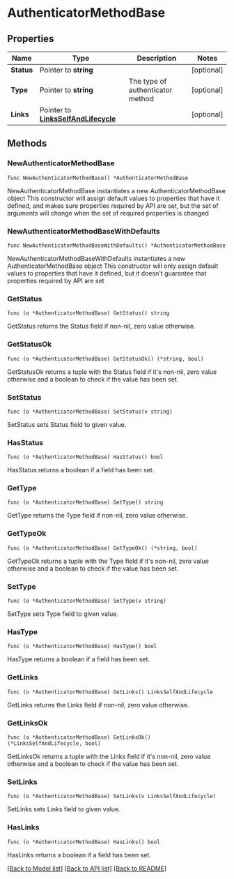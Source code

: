 # AuthenticatorMethodBase

## Properties

Name | Type | Description | Notes
------------ | ------------- | ------------- | -------------
**Status** | Pointer to **string** |  | [optional] 
**Type** | Pointer to **string** | The type of authenticator method | [optional] 
**Links** | Pointer to [**LinksSelfAndLifecycle**](LinksSelfAndLifecycle.md) |  | [optional] 

## Methods

### NewAuthenticatorMethodBase

`func NewAuthenticatorMethodBase() *AuthenticatorMethodBase`

NewAuthenticatorMethodBase instantiates a new AuthenticatorMethodBase object
This constructor will assign default values to properties that have it defined,
and makes sure properties required by API are set, but the set of arguments
will change when the set of required properties is changed

### NewAuthenticatorMethodBaseWithDefaults

`func NewAuthenticatorMethodBaseWithDefaults() *AuthenticatorMethodBase`

NewAuthenticatorMethodBaseWithDefaults instantiates a new AuthenticatorMethodBase object
This constructor will only assign default values to properties that have it defined,
but it doesn't guarantee that properties required by API are set

### GetStatus

`func (o *AuthenticatorMethodBase) GetStatus() string`

GetStatus returns the Status field if non-nil, zero value otherwise.

### GetStatusOk

`func (o *AuthenticatorMethodBase) GetStatusOk() (*string, bool)`

GetStatusOk returns a tuple with the Status field if it's non-nil, zero value otherwise
and a boolean to check if the value has been set.

### SetStatus

`func (o *AuthenticatorMethodBase) SetStatus(v string)`

SetStatus sets Status field to given value.

### HasStatus

`func (o *AuthenticatorMethodBase) HasStatus() bool`

HasStatus returns a boolean if a field has been set.

### GetType

`func (o *AuthenticatorMethodBase) GetType() string`

GetType returns the Type field if non-nil, zero value otherwise.

### GetTypeOk

`func (o *AuthenticatorMethodBase) GetTypeOk() (*string, bool)`

GetTypeOk returns a tuple with the Type field if it's non-nil, zero value otherwise
and a boolean to check if the value has been set.

### SetType

`func (o *AuthenticatorMethodBase) SetType(v string)`

SetType sets Type field to given value.

### HasType

`func (o *AuthenticatorMethodBase) HasType() bool`

HasType returns a boolean if a field has been set.

### GetLinks

`func (o *AuthenticatorMethodBase) GetLinks() LinksSelfAndLifecycle`

GetLinks returns the Links field if non-nil, zero value otherwise.

### GetLinksOk

`func (o *AuthenticatorMethodBase) GetLinksOk() (*LinksSelfAndLifecycle, bool)`

GetLinksOk returns a tuple with the Links field if it's non-nil, zero value otherwise
and a boolean to check if the value has been set.

### SetLinks

`func (o *AuthenticatorMethodBase) SetLinks(v LinksSelfAndLifecycle)`

SetLinks sets Links field to given value.

### HasLinks

`func (o *AuthenticatorMethodBase) HasLinks() bool`

HasLinks returns a boolean if a field has been set.


[[Back to Model list]](../README.md#documentation-for-models) [[Back to API list]](../README.md#documentation-for-api-endpoints) [[Back to README]](../README.md)


